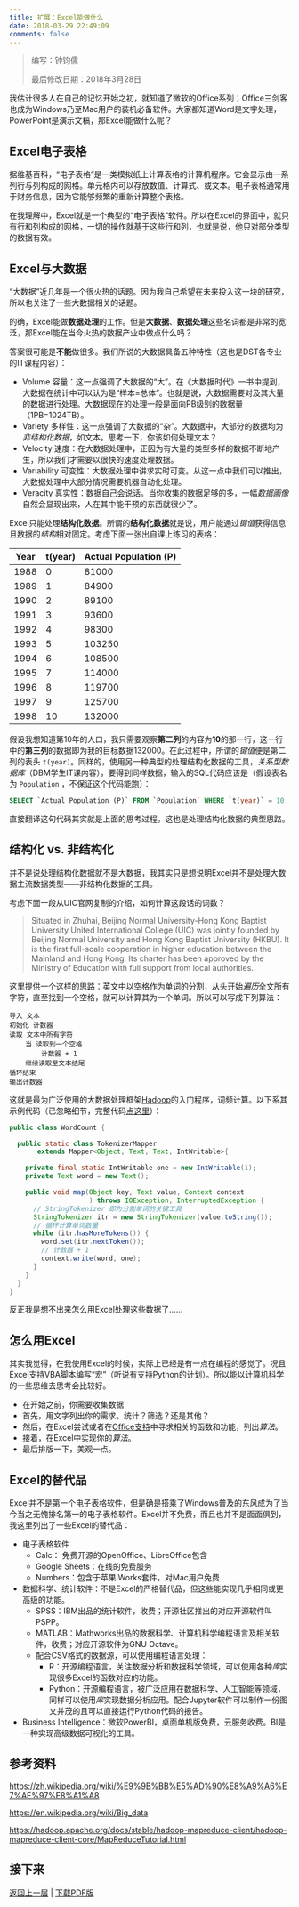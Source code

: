 ```yaml
---
title: 扩展：Excel能做什么
date: 2018-03-29 22:49:09
comments: false
---
```


> 编写：钟钧儒
>
> 最后修改日期：2018年3月28日

我估计很多人在自己的记忆开始之初，就知道了微软的Office系列；Office三剑客也成为Windows乃至Mac用户的装机必备软件。大家都知道Word是文字处理，PowerPoint是演示文稿，那Excel能做什么呢？

## Excel电子表格

据维基百科，“电子表格”是一类模拟纸上计算表格的计算机程序。它会显示由一系列行与列构成的网格。单元格内可以存放数值、计算式、或文本。电子表格通常用于财务信息，因为它能够频繁的重新计算整个表格。

在我理解中，Excel就是一个典型的“电子表格”软件。所以在Excel的界面中，就只有行和列构成的网格，一切的操作就基于这些行和列，也就是说，他只对部分类型的数据有效。

## Excel与大数据

“大数据”近几年是一个很火热的话题。因为我自己希望在未来投入这一块的研究，所以也关注了一些大数据相关的话题。

的确，Excel能做**数据处理**的工作。但是**大数据**、**数据处理**这些名词都是非常的宽泛，那Excel能在当今火热的数据产业中做点什么吗？

答案很可能是**不能**做很多。我们所说的大数据具备五种特性（这也是DST各专业的IT课程内容）：

* Volume 容量：这一点强调了大数据的“大”。在《大数据时代》一书中提到，大数据在统计中可以认为是“样本=总体”。也就是说，大数据需要对及其大量的数据进行处理。大数据现在的处理一般是面向PB级别的数据量（1PB=1024TB）。
* Variety 多样性：这一点强调了大数据的“杂”。大数据中，大部分的数据均为*非结构化数据*，如文本。思考一下，你该如何处理文本？
* Velocity 速度：在大数据处理中，正因为有大量的类型多样的数据不断地产生，所以我们才需要以很快的速度处理数据。
* Variability 可变性：大数据处理中讲求实时可变。从这一点中我们可以推出，大数据处理中大部分情况需要机器自动化处理。
* Veracity 真实性：数据自己会说话。当你收集的数据足够的多，一幅*数据画像*自然会显现出来，人在其中能干预的东西就很少了。

Excel只能处理**结构化数据**。所谓的**结构化数据**就是说，用户能通过*键值*获得信息且数据的*结构*相对固定。考虑下面一张出自课上练习的表格：

| Year | t(year) | Actual Population (P) |
| ---- | ------- | --------------------- |
| 1988 | 0       | 81000                 |
| 1989 | 1       | 84900                 |
| 1990 | 2       | 89100                 |
| 1991 | 3       | 93600                 |
| 1992 | 4       | 98300                 |
| 1993 | 5       | 103250                |
| 1994 | 6       | 108500                |
| 1995 | 7       | 114000                |
| 1996 | 8       | 119700                |
| 1997 | 9       | 125700                |
| 1998 | 10      | 132000                |

假设我想知道第10年的人口，我只需要观察**第二列**的内容为**10**的那一行，这一行中的**第三列**的数据即为我的目标数据132000。在此过程中，所谓的*键值*便是第二列的表头 `t(year)`。同样的，使用另一种典型的处理结构化数据的工具，*关系型数据库*（DBM学生IT课内容），要得到同样数据，输入的SQL代码应该是（假设表名为 `Population` ，不保证这个代码能跑）：

```sql
SELECT `Actual Population (P)` FROM `Population` WHERE `t(year)` = 10
```

直接翻译这句代码其实就是上面的思考过程。这也是处理结构化数据的典型思路。

## 结构化 vs. 非结构化

并不是说处理结构化数据就不是大数据，我其实只是想说明Excel并不是处理大数据主流数据类型——非结构化数据的工具。

考虑下面一段从UIC官网复制的介绍，如何计算这段话的词数？

> Situated in Zhuhai, Beijing Normal University-Hong Kong Baptist University United International College (UIC) was jointly founded by Beijing Normal University and Hong Kong Baptist University (HKBU). It is the first full-scale cooperation in higher education between the Mainland and Hong Kong. Its charter has been approved by the Ministry of Education with full support from local authorities.

这里提供一个这样的思路：英文中以空格作为单词的分割，从头开始*遍历*全文所有字符，直至找到一个空格，就可以计算其为一个单词。所以可以写成下列算法：

```
导入 文本
初始化 计数器
读取 文本中所有字符
	当 读取到一个空格
		计数器 + 1
    继续读取至文本结尾
循环结束
输出计数器
```

这就是最为广泛使用的大数据处理框架[Hadoop](https://hadoop.apache.org/)的入门程序，词频计算。以下系其示例代码（已忽略细节，完整代码[点这里](https://hadoop.apache.org/docs/stable/hadoop-mapreduce-client/hadoop-mapreduce-client-core/MapReduceTutorial.html)）：

```java
public class WordCount {

  public static class TokenizerMapper
       extends Mapper<Object, Text, Text, IntWritable>{

    private final static IntWritable one = new IntWritable(1);
    private Text word = new Text();

    public void map(Object key, Text value, Context context
                    ) throws IOException, InterruptedException {
      // StringTokenizer 即为分割单词的关键工具
      StringTokenizer itr = new StringTokenizer(value.toString());
      // 循环计算单词数量
      while (itr.hasMoreTokens()) {
        word.set(itr.nextToken());
        // 计数器 + 1
        context.write(word, one);
      }
    }
  }
}
```

反正我是想不出来怎么用Excel处理这些数据了……

## 怎么用Excel

其实我觉得，在我使用Excel的时候，实际上已经是有一点在编程的感觉了。况且Excel支持VBA脚本编写“宏”（听说有支持Python的计划）。所以能以计算机科学的一些思维去思考会比较好。

* 在开始之前，你需要收集数据
* 首先，用文字列出你的需求。统计？筛选？还是其他？
* 然后，在Excel尝试或者在[Office支持](https://support.office.com/)中寻求相关的函数和功能，列出*算法*。
* 接着，在Excel中实现你的*算法*。
* 最后排版一下，美观一点。

## Excel的替代品

Excel并不是第一个电子表格软件，但是确是搭乘了Windows普及的东风成为了当今当之无愧排名第一的电子表格软件。Excel并不免费，而且也并不是面面俱到，我这里列出了一些Excel的替代品：

* 电子表格软件
  * Calc： 免费开源的OpenOffice、LibreOffice包含
  * Google Sheets：在线的免费服务
  * Numbers：包含于苹果iWorks套件，对Mac用户免费
* 数据科学、统计软件：不是Excel的严格替代品，但这些能实现几乎相同或更高级的功能。
  * SPSS：IBM出品的统计软件，收费；开源社区推出的对应开源软件叫PSPP。
  * MATLAB：Mathworks出品的数据科学、计算机科学编程语言及相关软件，收费；对应开源软件为GNU Octave。
  * 配合CSV格式的数据源，可以使用编程语言处理：
    * R：开源编程语言，关注数据分析和数据科学领域，可以使用各种*库*实现很多Excel的函数对应的功能。
    * Python：开源编程语言，被广泛应用在数据科学、人工智能等领域，同样可以使用*库*实现数据分析应用。配合Jupyter软件可以制作一份图文并茂的且可以直接运行Python代码的报告。
* Business Intelligence：微软PowerBI，桌面单机版免费，云服务收费。BI是一种实现高级数据可视化的工具。

## 参考资料

https://zh.wikipedia.org/wiki/%E9%9B%BB%E5%AD%90%E8%A9%A6%E7%AE%97%E8%A1%A8

https://en.wikipedia.org/wiki/Big_data

https://hadoop.apache.org/docs/stable/hadoop-mapreduce-client/hadoop-mapreduce-client-core/MapReduceTutorial.html

## 接下来

[返回上一层](../../) | [下载PDF版](What-can-excel-do.pdf)